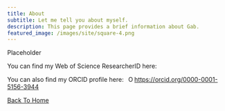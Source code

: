 ```yaml
---
title: About
subtitle: Let me tell you about myself. 
description: This page provides a brief information about Gab.
featured_image: /images/site/square-4.png
---
```


Placeholder




You can find my Web of Science ResearcherID here:
<span id="badgeCont871"><script type="text/javascript" src="https://publons.com/mashlets?el=badgeCont871&rid=AGX-2931-2022"></script></span>

You can also find my ORCID profile here:
<a id="cy-effective-orcid-url" class="underline" href="https://orcid.org/0000-0001-5156-3944" target="orcid.widget" rel="me noopener noreferrer" style="vertical-align: top"> <img src="https://orcid.org/sites/default/files/images/orcid_16x16.png" style="width: 1em; margin-inline-start: 0.5em" alt="ORCID iD icon"/>https://orcid.org/0000-0001-5156-3944</a>

<a href="/" class="button button--large">Back To Home</a>